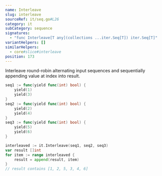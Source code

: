 ```yaml
---
name: Interleave
slug: interleave
sourceRef: it/seq.go#L26
category: it
subCategory: sequence
signatures:
  - "func Interleave[T any](collections ...iter.Seq[T]) iter.Seq[T]"
variantHelpers: []
similarHelpers:
  - core#slice#interleave
position: 173
---
```


Interleave round-robin alternating input sequences and sequentially appending value at index into result.

```go
seq1 := func(yield func(int) bool) {
    yield(1)
    yield(3)
}
seq2 := func(yield func(int) bool) {
    yield(2)
    yield(4)
}
seq3 := func(yield func(int) bool) {
    yield(5)
    yield(6)
}

interleaved := it.Interleave(seq1, seq2, seq3)
var result []int
for item := range interleaved {
    result = append(result, item)
}
// result contains [1, 2, 5, 3, 4, 6]
```